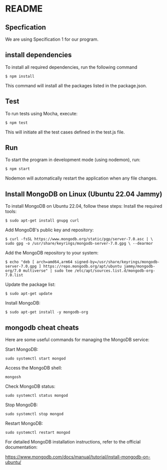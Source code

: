 # README
## Specfication

We are using Specification 1 for our program.

## install dependencies 
To install all required dependencies, run the following command

`$ npm install `

This command will install all the packages listed in the package.json.

## Test
To run tests using Mocha, execute:

`$ npm test` 

This will initiate all the test cases defined in the test.js file.

## Run
To start the program in development mode (using nodemon), run:

`$ npm start` 

Nodemon will automatically restart the application when any file changes.

## Install MongoDB on Linux (Ubuntu 22.04 Jammy)
To install MongoDB on Ubuntu 22.04, follow these steps:
Install the required tools:

`$ sudo apt-get install gnupg curl`

Add MongoDB's public key and repository:

` $ curl -fsSL https://www.mongodb.org/static/pgp/server-7.0.asc | \
   sudo gpg -o /usr/share/keyrings/mongodb-server-7.0.gpg \
   --dearmor `

Add the MongoDB repository to your system:

`$ echo "deb [ arch=amd64,arm64 signed-by=/usr/share/keyrings/mongodb-server-7.0.gpg ] https://repo.mongodb.org/apt/ubuntu jammy/mongodb-org/7.0 multiverse" | sudo tee /etc/apt/sources.list.d/mongodb-org-7.0.list`

Update the package list:

`$ sudo apt-get update`

Install MongoDB:

`$ sudo apt-get install -y mongodb-org`

## mongodb cheat cheats
Here are some useful commands for managing the MongoDB service:

Start MongoDB:

`sudo systemctl start mongod`

Access the MongoDB shell:

`mongosh`

Check MongoDB status:

`sudo systemctl status mongod`

Stop MongoDB:

`sudo systemctl stop mongod`

Restart MongoDB:

`sudo systemctl restart mongod`

For detailed MongoDB installation instructions, refer to the official documentation:

https://www.mongodb.com/docs/manual/tutorial/install-mongodb-on-ubuntu/
